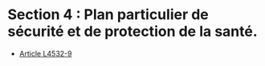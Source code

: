 # Section 4 : Plan particulier de sécurité et de protection de la santé.

* [Article L4532-9](./LEGIARTI000006903271.md)
